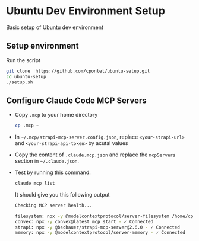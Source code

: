# Ubuntu Dev Environment Setup

Basic setup of Ubuntu dev environment

## Setup environment

Run the script

```sh
git clone  https://github.com/cpontet/ubuntu-setup.git
cd ubuntu-setup
./setup.sh
```

## Configure Claude Code MCP Servers

- Copy `.mcp` to your home directory

  ```sh
  cp .mcp ~
  ```

- In `~/.mcp/strapi-mcp-server.config.json`, replace `<your-strapi-url>` and `<your-strapi-api-token>` by acutal values

- Copy the content of `.claude.mcp.json` and replace the `mcpServers` section in `~/.claude.json`.

- Test by running this command:

  ```sh
  claude mcp list
  ```

  It should give you this following output

  ```sh
  Checking MCP server health...

  filesystem: npx -y @modelcontextprotocol/server-filesystem /home/cpontet/repos - ✓ Connected
  convex: npx -y convex@latest mcp start - ✓ Connected
  strapi: npx -y @bschauer/strapi-mcp-server@2.6.0 - ✓ Connected
  memory: npx -y @modelcontextprotocol/server-memory - ✓ Connected
  ```

